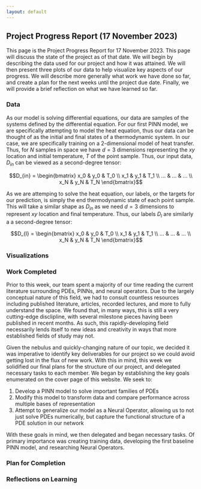 ```yaml
---
layout: default
---
```


## Project Progress Report (17 November 2023)

This page is the Project Progress Report for 17 November 2023. This page will discuss the state of the project as of that date. We will begin by describing the data used for our project and how it was attained. We will then present three plots of our data to help visualize key aspects of our progress. We will describe more generally what work we have done so far, and create a plan for the next weeks until the project due date. Finally, we will provide a brief reflection on what we have learned so far.  

### Data
As our model is solving differential equations, our data are samples of the systems defined by the differential equation. For our first PINN model, we are specifically attempting to model the heat equation, thus our data can be thought of as the initial and final states of a thermodynamic system. In our case, we are specifically training on a 2-dimensional model of heat transfer. Thus, for $N$ samples in space we have $d=3$ dimensions representing the $xy$ location and initial temperature, $T$ of the point sample. Thus, our input data, $D_{in}$ can be viewed as a second-degree tensor:

$$D_{in} = \begin{bmatrix} x_0 & y_0 & T_0 \\
                        x_1 & y_1 & T_1 \\
                        ... & ... & ... \\
                        x_N & y_N & T_N \end{bmatrix}$$

As we are attemping to solve the heat equation, our labels, or the targets for our prediction, is simply the end thermodynamic state of each point sample. This will take a similar shape as $D_{in}$ as we need $d=3$ dimensions to represent $xy$ location and final temperature. Thus, our labels $D_{l}$ are similarly a a second-degree tensor:

$$D_{l} = \begin{bmatrix} x_0 & y_0 & T_0 \\
                        x_1 & y_1 & T_1 \\
                        ... & ... & ... \\
                        x_N & y_N & T_N \end{bmatrix}$$

### Visualizations

### Work Completed
Prior to this week, our team spent a majority of our time reading the current literature surrounding PDEs, PINNs, and neural operators. Due to the largely conceptual nature of this field, we had to consult countless resources including published literature, articles, recorded lectures, and more to fully understand the space. We found that, in many ways, this is still a very cutting-edge disclipline, with several milestone pieces having been published in recent months. As such, this rapidly-developing field necessarily lends itself to new ideas and creativity in ways that more established fields of study may not.   

Given the nebulus and quickly-changing nature of our topic, we decided it was imperative to identify key deliverables for our project so we could avoid getting lost in the flux of new work. With this in mind, this week we solidified our final plans for the structure of our project, and delegated necessary tasks to each member. We began by establishing the key goals enumerated on the cover page of this website. We seek to:

1. Develop a PINN model to solve important families of PDEs
2. Modify this model to transform data and compare performance across multiple bases of representation
3. Attempt to generalize our model as a Neural Operator, allowing us to not just solve PDEs numerically, but capture the functional structure of a PDE solution in our network

With these goals in mind, we then delegated and began necessary tasks. Of primary importance was creating training data, developing the first baseline PINN model, and researching Neural Operators. 

### Plan for Completion

### Reflections on Learning

